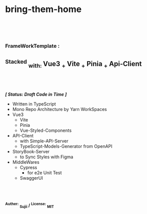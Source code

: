 <br/>
<br/>
<h1> bring-them-home <br/><br/><br/></h1>
<h3> FrameWorkTemplate : </h3>

## <sup>Stacked</sup> <sub>with: </sub> Vue3 <sub>+</sub> Vite <sub>+</sub> Pinia <sub>+</sub> Api-Client<br/><sub>　　</sub>

<br/>

***[ Status: Draft Code in Time ]***
- Written in TypeScript
- Mono Repo Architecture by Yarn WorkSpaces
- Vue3
  - Vite
  - Pinia
  - Vue-Styled-Components
- API-Client
  - with Simple-API-Server
  - TypeScript-Models-Generator from OpenAPI
- StoryBook-Server
  - to Sync Styles with Figma
- MiddleWares
  - Cypress
    - for e2e Unit Test
  - SwaggerUI 

<br/>
<br/>


#### <sup>Auther:</sup> <sub>Sujii</sub> / <sup>License:</sup> <sub>MIT</sub>

<br/>
<br/>
